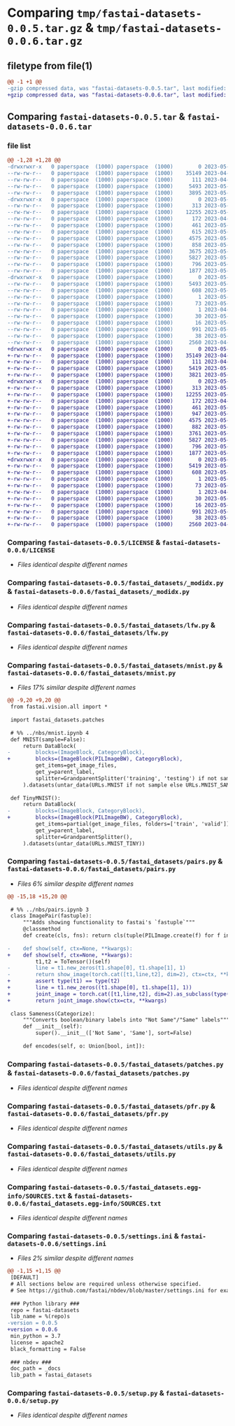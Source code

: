 # Comparing `tmp/fastai-datasets-0.0.5.tar.gz` & `tmp/fastai-datasets-0.0.6.tar.gz`

## filetype from file(1)

```diff
@@ -1 +1 @@
-gzip compressed data, was "fastai-datasets-0.0.5.tar", last modified: Thu May 18 08:47:32 2023, max compression
+gzip compressed data, was "fastai-datasets-0.0.6.tar", last modified: Sat May 20 11:11:38 2023, max compression
```

## Comparing `fastai-datasets-0.0.5.tar` & `fastai-datasets-0.0.6.tar`

### file list

```diff
@@ -1,28 +1,28 @@
-drwxrwxr-x   0 paperspace  (1000) paperspace  (1000)        0 2023-05-18 08:47:32.214201 fastai-datasets-0.0.5/
--rw-rw-r--   0 paperspace  (1000) paperspace  (1000)    35149 2023-04-13 22:08:00.000000 fastai-datasets-0.0.5/LICENSE
--rw-rw-r--   0 paperspace  (1000) paperspace  (1000)      111 2023-04-13 22:08:00.000000 fastai-datasets-0.0.5/MANIFEST.in
--rw-rw-r--   0 paperspace  (1000) paperspace  (1000)     5493 2023-05-18 08:47:32.214201 fastai-datasets-0.0.5/PKG-INFO
--rw-rw-r--   0 paperspace  (1000) paperspace  (1000)     3895 2023-05-15 14:03:48.000000 fastai-datasets-0.0.5/README.md
-drwxrwxr-x   0 paperspace  (1000) paperspace  (1000)        0 2023-05-18 08:47:32.214201 fastai-datasets-0.0.5/fastai_datasets/
--rw-rw-r--   0 paperspace  (1000) paperspace  (1000)      313 2023-05-18 08:47:21.000000 fastai-datasets-0.0.5/fastai_datasets/__init__.py
--rw-rw-r--   0 paperspace  (1000) paperspace  (1000)    12255 2023-05-18 08:47:21.000000 fastai-datasets-0.0.5/fastai_datasets/_modidx.py
--rw-rw-r--   0 paperspace  (1000) paperspace  (1000)      172 2023-04-14 23:03:52.000000 fastai-datasets-0.0.5/fastai_datasets/all.py
--rw-rw-r--   0 paperspace  (1000) paperspace  (1000)      461 2023-05-18 08:47:21.000000 fastai-datasets-0.0.5/fastai_datasets/cifar10.py
--rw-rw-r--   0 paperspace  (1000) paperspace  (1000)      615 2023-05-18 08:47:21.000000 fastai-datasets-0.0.5/fastai_datasets/imagenette.py
--rw-rw-r--   0 paperspace  (1000) paperspace  (1000)     4575 2023-05-18 08:47:21.000000 fastai-datasets-0.0.5/fastai_datasets/lfw.py
--rw-rw-r--   0 paperspace  (1000) paperspace  (1000)      858 2023-05-18 08:47:21.000000 fastai-datasets-0.0.5/fastai_datasets/mnist.py
--rw-rw-r--   0 paperspace  (1000) paperspace  (1000)     3675 2023-05-18 08:47:21.000000 fastai-datasets-0.0.5/fastai_datasets/pairs.py
--rw-rw-r--   0 paperspace  (1000) paperspace  (1000)     5827 2023-05-18 08:47:21.000000 fastai-datasets-0.0.5/fastai_datasets/patches.py
--rw-rw-r--   0 paperspace  (1000) paperspace  (1000)      796 2023-05-18 08:47:21.000000 fastai-datasets-0.0.5/fastai_datasets/pfr.py
--rw-rw-r--   0 paperspace  (1000) paperspace  (1000)     1877 2023-05-18 08:47:21.000000 fastai-datasets-0.0.5/fastai_datasets/utils.py
-drwxrwxr-x   0 paperspace  (1000) paperspace  (1000)        0 2023-05-18 08:47:32.214201 fastai-datasets-0.0.5/fastai_datasets.egg-info/
--rw-rw-r--   0 paperspace  (1000) paperspace  (1000)     5493 2023-05-18 08:47:32.000000 fastai-datasets-0.0.5/fastai_datasets.egg-info/PKG-INFO
--rw-rw-r--   0 paperspace  (1000) paperspace  (1000)      608 2023-05-18 08:47:32.000000 fastai-datasets-0.0.5/fastai_datasets.egg-info/SOURCES.txt
--rw-rw-r--   0 paperspace  (1000) paperspace  (1000)        1 2023-05-18 08:47:32.000000 fastai-datasets-0.0.5/fastai_datasets.egg-info/dependency_links.txt
--rw-rw-r--   0 paperspace  (1000) paperspace  (1000)       73 2023-05-18 08:47:32.000000 fastai-datasets-0.0.5/fastai_datasets.egg-info/entry_points.txt
--rw-rw-r--   0 paperspace  (1000) paperspace  (1000)        1 2023-04-13 22:13:24.000000 fastai-datasets-0.0.5/fastai_datasets.egg-info/not-zip-safe
--rw-rw-r--   0 paperspace  (1000) paperspace  (1000)       30 2023-05-18 08:47:32.000000 fastai-datasets-0.0.5/fastai_datasets.egg-info/requires.txt
--rw-rw-r--   0 paperspace  (1000) paperspace  (1000)       16 2023-05-18 08:47:32.000000 fastai-datasets-0.0.5/fastai_datasets.egg-info/top_level.txt
--rw-rw-r--   0 paperspace  (1000) paperspace  (1000)      991 2023-05-18 08:46:47.000000 fastai-datasets-0.0.5/settings.ini
--rw-rw-r--   0 paperspace  (1000) paperspace  (1000)       38 2023-05-18 08:47:32.214201 fastai-datasets-0.0.5/setup.cfg
--rw-rw-r--   0 paperspace  (1000) paperspace  (1000)     2560 2023-04-13 22:08:00.000000 fastai-datasets-0.0.5/setup.py
+drwxrwxr-x   0 paperspace  (1000) paperspace  (1000)        0 2023-05-20 11:11:38.643440 fastai-datasets-0.0.6/
+-rw-rw-r--   0 paperspace  (1000) paperspace  (1000)    35149 2023-04-13 22:08:00.000000 fastai-datasets-0.0.6/LICENSE
+-rw-rw-r--   0 paperspace  (1000) paperspace  (1000)      111 2023-04-13 22:08:00.000000 fastai-datasets-0.0.6/MANIFEST.in
+-rw-rw-r--   0 paperspace  (1000) paperspace  (1000)     5419 2023-05-20 11:11:38.643440 fastai-datasets-0.0.6/PKG-INFO
+-rw-rw-r--   0 paperspace  (1000) paperspace  (1000)     3821 2023-05-20 11:10:54.000000 fastai-datasets-0.0.6/README.md
+drwxrwxr-x   0 paperspace  (1000) paperspace  (1000)        0 2023-05-20 11:11:38.639440 fastai-datasets-0.0.6/fastai_datasets/
+-rw-rw-r--   0 paperspace  (1000) paperspace  (1000)      313 2023-05-20 11:11:30.000000 fastai-datasets-0.0.6/fastai_datasets/__init__.py
+-rw-rw-r--   0 paperspace  (1000) paperspace  (1000)    12255 2023-05-20 11:11:30.000000 fastai-datasets-0.0.6/fastai_datasets/_modidx.py
+-rw-rw-r--   0 paperspace  (1000) paperspace  (1000)      172 2023-04-14 23:03:52.000000 fastai-datasets-0.0.6/fastai_datasets/all.py
+-rw-rw-r--   0 paperspace  (1000) paperspace  (1000)      461 2023-05-20 11:11:30.000000 fastai-datasets-0.0.6/fastai_datasets/cifar10.py
+-rw-rw-r--   0 paperspace  (1000) paperspace  (1000)      947 2023-05-20 11:11:30.000000 fastai-datasets-0.0.6/fastai_datasets/imagenette.py
+-rw-rw-r--   0 paperspace  (1000) paperspace  (1000)     4575 2023-05-20 11:11:30.000000 fastai-datasets-0.0.6/fastai_datasets/lfw.py
+-rw-rw-r--   0 paperspace  (1000) paperspace  (1000)      882 2023-05-20 11:11:30.000000 fastai-datasets-0.0.6/fastai_datasets/mnist.py
+-rw-rw-r--   0 paperspace  (1000) paperspace  (1000)     3761 2023-05-20 11:11:30.000000 fastai-datasets-0.0.6/fastai_datasets/pairs.py
+-rw-rw-r--   0 paperspace  (1000) paperspace  (1000)     5827 2023-05-20 11:11:30.000000 fastai-datasets-0.0.6/fastai_datasets/patches.py
+-rw-rw-r--   0 paperspace  (1000) paperspace  (1000)      796 2023-05-20 11:11:30.000000 fastai-datasets-0.0.6/fastai_datasets/pfr.py
+-rw-rw-r--   0 paperspace  (1000) paperspace  (1000)     1877 2023-05-20 11:11:30.000000 fastai-datasets-0.0.6/fastai_datasets/utils.py
+drwxrwxr-x   0 paperspace  (1000) paperspace  (1000)        0 2023-05-20 11:11:38.639440 fastai-datasets-0.0.6/fastai_datasets.egg-info/
+-rw-rw-r--   0 paperspace  (1000) paperspace  (1000)     5419 2023-05-20 11:11:38.000000 fastai-datasets-0.0.6/fastai_datasets.egg-info/PKG-INFO
+-rw-rw-r--   0 paperspace  (1000) paperspace  (1000)      608 2023-05-20 11:11:38.000000 fastai-datasets-0.0.6/fastai_datasets.egg-info/SOURCES.txt
+-rw-rw-r--   0 paperspace  (1000) paperspace  (1000)        1 2023-05-20 11:11:38.000000 fastai-datasets-0.0.6/fastai_datasets.egg-info/dependency_links.txt
+-rw-rw-r--   0 paperspace  (1000) paperspace  (1000)       73 2023-05-20 11:11:38.000000 fastai-datasets-0.0.6/fastai_datasets.egg-info/entry_points.txt
+-rw-rw-r--   0 paperspace  (1000) paperspace  (1000)        1 2023-04-13 22:13:24.000000 fastai-datasets-0.0.6/fastai_datasets.egg-info/not-zip-safe
+-rw-rw-r--   0 paperspace  (1000) paperspace  (1000)       30 2023-05-20 11:11:38.000000 fastai-datasets-0.0.6/fastai_datasets.egg-info/requires.txt
+-rw-rw-r--   0 paperspace  (1000) paperspace  (1000)       16 2023-05-20 11:11:38.000000 fastai-datasets-0.0.6/fastai_datasets.egg-info/top_level.txt
+-rw-rw-r--   0 paperspace  (1000) paperspace  (1000)      991 2023-05-20 11:10:39.000000 fastai-datasets-0.0.6/settings.ini
+-rw-rw-r--   0 paperspace  (1000) paperspace  (1000)       38 2023-05-20 11:11:38.643440 fastai-datasets-0.0.6/setup.cfg
+-rw-rw-r--   0 paperspace  (1000) paperspace  (1000)     2560 2023-04-13 22:08:00.000000 fastai-datasets-0.0.6/setup.py
```

### Comparing `fastai-datasets-0.0.5/LICENSE` & `fastai-datasets-0.0.6/LICENSE`

 * *Files identical despite different names*

### Comparing `fastai-datasets-0.0.5/fastai_datasets/_modidx.py` & `fastai-datasets-0.0.6/fastai_datasets/_modidx.py`

 * *Files identical despite different names*

### Comparing `fastai-datasets-0.0.5/fastai_datasets/lfw.py` & `fastai-datasets-0.0.6/fastai_datasets/lfw.py`

 * *Files identical despite different names*

### Comparing `fastai-datasets-0.0.5/fastai_datasets/mnist.py` & `fastai-datasets-0.0.6/fastai_datasets/mnist.py`

 * *Files 17% similar despite different names*

```diff
@@ -9,20 +9,20 @@
 from fastai.vision.all import *
 
 import fastai_datasets.patches
 
 # %% ../nbs/mnist.ipynb 4
 def MNIST(sample=False):
     return DataBlock(
-        blocks=(ImageBlock, CategoryBlock),
+        blocks=(ImageBlock(PILImageBW), CategoryBlock),
         get_items=get_image_files,
         get_y=parent_label,
         splitter=GrandparentSplitter('training', 'testing') if not sample else GrandparentSplitter()
     ).datasets(untar_data(URLs.MNIST if not sample else URLs.MNIST_SAMPLE))
 
 def TinyMNIST():
     return DataBlock(
-        blocks=(ImageBlock, CategoryBlock),
+        blocks=(ImageBlock(PILImageBW), CategoryBlock),
         get_items=partial(get_image_files, folders=['train', 'valid']),
         get_y=parent_label,
         splitter=GrandparentSplitter(),
     ).datasets(untar_data(URLs.MNIST_TINY))
```

### Comparing `fastai-datasets-0.0.5/fastai_datasets/pairs.py` & `fastai-datasets-0.0.6/fastai_datasets/pairs.py`

 * *Files 6% similar despite different names*

```diff
@@ -15,18 +15,20 @@
 
 # %% ../nbs/pairs.ipynb 3
 class ImagePair(fastuple):
     """Adds showing functionality to fastai's `fastuple`"""
     @classmethod
     def create(cls, fns): return cls(tuple(PILImage.create(f) for f in fns))
     
-    def show(self, ctx=None, **kwargs): 
+    def show(self, ctx=None, **kwargs):
         t1,t2 = ToTensor()(self)
-        line = t1.new_zeros(t1.shape[0], t1.shape[1], 1)
-        return show_image(torch.cat([t1,line,t2], dim=2), ctx=ctx, **kwargs)
+        assert type(t1) == type(t2)
+        line = t1.new_zeros((t1.shape[0], t1.shape[1], 1))
+        joint_image = torch.cat([t1,line,t2], dim=2).as_subclass(type(t1))
+        return joint_image.show(ctx=ctx, **kwargs)
 
 class Sameness(Categorize):
     """Converts boolean/binary labels into "Not Same"/"Same" labels"""
     def __init__(self):
         super().__init__(['Not Same', 'Same'], sort=False)
 
     def encodes(self, o: Union[bool, int]):
```

### Comparing `fastai-datasets-0.0.5/fastai_datasets/patches.py` & `fastai-datasets-0.0.6/fastai_datasets/patches.py`

 * *Files identical despite different names*

### Comparing `fastai-datasets-0.0.5/fastai_datasets/pfr.py` & `fastai-datasets-0.0.6/fastai_datasets/pfr.py`

 * *Files identical despite different names*

### Comparing `fastai-datasets-0.0.5/fastai_datasets/utils.py` & `fastai-datasets-0.0.6/fastai_datasets/utils.py`

 * *Files identical despite different names*

### Comparing `fastai-datasets-0.0.5/fastai_datasets.egg-info/SOURCES.txt` & `fastai-datasets-0.0.6/fastai_datasets.egg-info/SOURCES.txt`

 * *Files identical despite different names*

### Comparing `fastai-datasets-0.0.5/settings.ini` & `fastai-datasets-0.0.6/settings.ini`

 * *Files 2% similar despite different names*

```diff
@@ -1,15 +1,15 @@
 [DEFAULT]
 # All sections below are required unless otherwise specified.
 # See https://github.com/fastai/nbdev/blob/master/settings.ini for examples.
 
 ### Python library ###
 repo = fastai-datasets
 lib_name = %(repo)s
-version = 0.0.5
+version = 0.0.6
 min_python = 3.7
 license = apache2
 black_formatting = False
 
 ### nbdev ###
 doc_path = _docs
 lib_path = fastai_datasets
```

### Comparing `fastai-datasets-0.0.5/setup.py` & `fastai-datasets-0.0.6/setup.py`

 * *Files identical despite different names*


